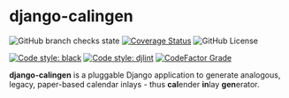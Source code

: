 # django-calingen

![GitHub branch checks state](https://img.shields.io/github/workflow/status/mischback/django-calingen/CI%20default%20branch?style=flat&logo=github)
[![Coverage Status](https://img.shields.io/coveralls/github/Mischback/django-calingen)](https://coveralls.io/github/Mischback/django-calingen)
![GitHub License](https://img.shields.io/github/license/mischback/imp?style=flat)

[![Code style: black](https://img.shields.io/badge/code%20style-black-000000.svg)](https://github.com/psf/black)
[![Code style: djlint](https://img.shields.io/badge/html%20style-djlint-blue.svg)](https://github.com/Riverside-Healthcare/djlint)
[![CodeFactor Grade](https://img.shields.io/codefactor/grade/github/Mischback/django-calingen)](https://www.codefactor.io/repository/github/mischback/django-calingen)

**django-calingen** is a pluggable Django application to generate analogous,
legacy, paper-based calendar inlays - thus **cal**ender **in**lay **gen**erator.
